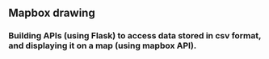 ## Mapbox drawing

### Building APIs (using Flask) to access data stored in csv format, and displaying it on a map (using mapbox API).
